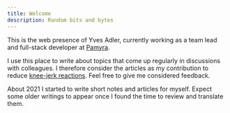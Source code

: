 ```yaml
---
title: Welcome
description: Random bits and bytes
---
```


This is the web presence of Yves Adler, currently working as a team lead and full-stack developer at [Pamyra](https://www.pamyra.de).

I use this place to write about topics that come up regularly in discussions with colleagues. I therefore consider the articles as my contribution to reduce [knee-jerk reactions](https://www.linkedin.com/posts/jason-fried_dont-be-a-knee-jerk-at-most-companies-activity-7043983774434414593-Y0jG/). Feel free to give me considered feedback.

About 2021 I started to write short notes and articles for myself. Expect some older writings to appear once I found the time to review and translate them.